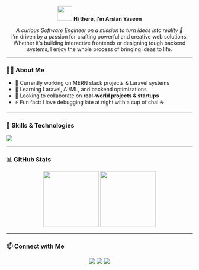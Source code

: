 <!-- Banner / Header -->
<p align="center">
  <img src="https://media.giphy.com/media/hvRJCLFzcasrR4ia7z/giphy.gif" width="40px"> 
  <strong>Hi there, I'm Arslan Yaseen</strong>
</p>

<p align="center">
  <em>A curious Software Engineer on a mission to turn ideas into reality 🚀</em><br>
  I’m driven by a passion for crafting powerful and creative web solutions. Whether it’s building interactive frontends or designing 
  tough backend systems, I enjoy the whole process of bringing ideas to life.
</p>

---

### 👨‍💻 About Me
- 🔭 Currently working on MERN stack projects & Laravel systems  
- 🌱 Learning Laravel, AI/ML, and backend optimizations  
- 👯 Looking to collaborate on **real-world projects & startups**  
- ⚡ Fun fact: I love debugging late at night with a cup of chai ☕  

---

### 🚀 Skills & Technologies
<p>
  <img src="https://skillicons.dev/icons?i=html,css,js,ts,react,nodejs,express,mongodb,mysql,php,laravel,git,github," />
</p>

---

### 📊 GitHub Stats
<p align="center">
  <img src="https://github-readme-stats.vercel.app/api?username=ArslanYaseen&show_icons=true&theme=radical" height="150"/>
  <img src="https://github-readme-stats.vercel.app/api/top-langs/?username=ArslanYaseen&layout=compact&theme=radical" height="150"/>
</p>

---

### 📫 Connect with Me
<p align="center">
  <a href="https://www.linkedin.com/in/arslanyaseen"><img src="https://img.shields.io/badge/-Arslan%20Yaseen-blue?style=for-the-badge&logo=Linkedin&logoColor=white"/></a>
  <a href="mailto:arslanbhatti007yra@gmail.com"><img src="https://img.shields.io/badge/-arslanbhatti007yra@gmail.com-red?style=for-the-badge&logo=Gmail&logoColor=white"/></a>
  <a href="https://github.com/ArslanYaseen"><img src="https://img.shields.io/badge/-GitHub-black?style=for-the-badge&logo=github&logoColor=white"/></a>
</p>
